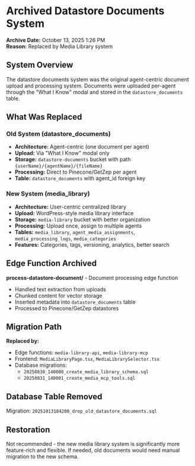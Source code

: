 # Archived Datastore Documents System

**Archive Date:** October 13, 2025 1:26 PM  
**Reason:** Replaced by Media Library system

## System Overview

The datastore documents system was the original agent-centric document upload and processing system. Documents were uploaded per-agent through the "What I Know" modal and stored in the `datastore_documents` table.

## What Was Replaced

### Old System (datastore_documents)
- **Architecture:** Agent-centric (one document per agent)
- **Upload:** Via "What I Know" modal only
- **Storage:** `datastore-documents` bucket with path `{userName}/{agentName}/{fileName}`
- **Processing:** Direct to Pinecone/GetZep per agent
- **Table:** `datastore_documents` with agent_id foreign key

### New System (media_library)
- **Architecture:** User-centric centralized library
- **Upload:** WordPress-style media library interface
- **Storage:** `media-library` bucket with better organization
- **Processing:** Upload once, assign to multiple agents
- **Tables:** `media_library`, `agent_media_assignments`, `media_processing_logs`, `media_categories`
- **Features:** Categories, tags, versioning, analytics, better search

## Edge Function Archived

**process-datastore-document/** - Document processing edge function
- Handled text extraction from uploads
- Chunked content for vector storage
- Inserted metadata into `datastore_documents` table
- Processed to Pinecone/GetZep datastores

## Migration Path

**Replaced by:**
- Edge functions: `media-library-api`, `media-library-mcp`
- Frontend: `MediaLibraryPage.tsx`, `MediaLibrarySelector.tsx`
- Database migrations: 
  - `20250830_140000_create_media_library_schema.sql`
  - `20250831_140001_create_media_mcp_tools.sql`

## Database Table Removed

Migration: `20251013184200_drop_old_datastore_documents.sql`

## Restoration

Not recommended - the new media library system is significantly more feature-rich and flexible. If needed, old documents would need manual migration to the new schema.

